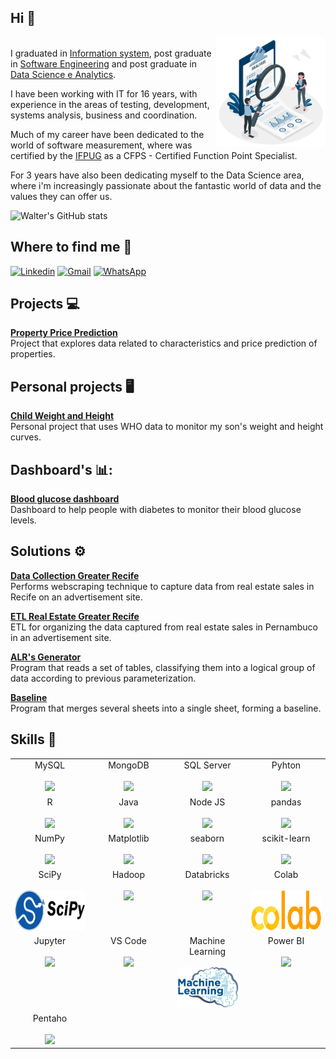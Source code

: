 ## Hi :wave:
  <img align="right" alt="GIF" src="https://github.com/wvcalbuquerque/wvcalbuquerque/blob/main/img/570bfa_93eba704821a45119d72f3c091263817_mv2.gif" width="35%" height="35%" /><br>
I graduated in <a href="https://universo.edu.br/" target="_blank">Information system</a>, post graduate in <a href="https://pos.unifbv.com.br/" target="_blank">Software Engineering</a> and post graduate in <a href="http://upe.poli.br/" target="_blank">Data Science e Analytics</a>. 

I have been working with IT for 16 years, with experience in the areas of testing, development, systems analysis, business and coordination. 

Much of my career have been dedicated to the world of software measurement, where was certified by the <a href="https://www.ifpug.org/?lang=pt" target="_blank">IFPUG</a> as a CFPS - Certified Function Point Specialist.

For 3 years have also been dedicating myself to the Data Science area, where i'm increasingly passionate about the fantastic world of data and the values they can offer us.
<br>

![Walter's GitHub stats](https://github-readme-stats.vercel.app/api?username=wvcalbuquerque&hide=issues&show_icons=true) <br>

## Where to find me :speech_balloon:
<a href="https://www.linkedin.com/in/walter-albuquerque-62821022/" target="_blank"><img src="https://edent.github.io/SuperTinyIcons/images/svg/linkedin.svg" width="40" title="Linkedin" /></a>  <a href="mailto:walter.vieira81@gmail.com" target="_blank"><img src="https://github.com/ismael-araujo/ismael-araujo/blob/main/gmail-icon.png?raw=true" width="40" title="Gmail"/></a>  <a href="https://wa.me/5581988284821" target="_blank"><img src="https://camo.githubusercontent.com/945d32cdd8d51fe844ca8b2976914ae8786586607aee1cba24d7318e24b30411/68747470733a2f2f6564656e742e6769746875622e696f2f537570657254696e7949636f6e732f696d616765732f7376672f77686174736170702e737667" width="40" title="WhatsApp"/> </a> <br>

## Projects :computer:
**[Property Price Prediction](https://github.com/wvcalbuquerque/eda_apartamentosznrecife_python "Predição Preço de Imóvel")**
<br>Project that explores data related to characteristics and price prediction of properties.

## Personal projects :desktop_computer:
**[Child Weight and Height](https://github.com/wvcalbuquerque/eda_pesoalturainfantil_python "Peso e Altura Infantil")**
<br>Personal project that uses WHO data to monitor my son's weight and height curves.

## Dashboard's 📊:
**[Blood glucose dashboard](https://github.com/wvcalbuquerque/dash_glicemia_pbi "Dashboard Glicemia")**
<br>Dashboard to help people with diabetes to monitor their blood glucose levels.

## Solutions :gear:
**[Data Collection Greater Recife](https://github.com/wvcalbuquerque/coletadados_imoveisgranderecifevendavenda_nodejs "Coleta de Dados Imóveis Grande Recife")**
<br>Performs webscraping technique to capture data from real estate sales in Recife on an advertisement site.

**[ETL Real Estate Greater Recife](https://github.com/wvcalbuquerque/etl_imoveisgranderecifevendavenda_nodejs "ETL Imóveis Grande Recife")**
<br>ETL for organizing the data captured from real estate sales in Pernambuco in an advertisement site.

**[ALR's Generator](http://github.com/wvcalbuquerque/programa_geradoralr_java "Gerador de ALR's")**
<br>Program that reads a set of tables, classifying them into a logical group of data according to previous parameterization.

**[Baseline](https://github.com/wvcalbuquerque/programa_baseline_java "Baseline")**
<br>Program that merges several sheets into a single sheet, forming a baseline.

## Skills :brain:

<table>
  <tbody>
    <tr valign="top">
      <td width="25%" align="center">
        <span>MySQL</span><br><br>
        <img height="64px" src="https://cdn.svgporn.com/logos/mysql.svg">
      </td>
      <td width="25%" align="center">
        <span>MongoDB</span><br><br>
        <img height="64px" src="https://cdn.svgporn.com/logos/mongodb.svg">
      </td>
      <td width="25%" align="center">
        <span>SQL Server</span><br><br>
        <img height="64px" src="http://allvectorlogo.com/img/2017/02/microsoft-sql-server-logo.png">
      </td>    
      <td width="25%" align="center">
        <span>Pyhton</span><br><br>
        <img height="64px" src="https://cdn.svgporn.com/logos/python.svg">
      </td>
    </tr>
    <tr valign="top">
      <td width="25%" align="center">
        <span>R</span><br><br>
        <img height="64px" src="https://www.r-project.org/logo/Rlogo.png">
      </td>
      <td width="25%" align="center">
        <span>Java</span><br><br>
        <img height="64px" src="https://cdn.svgporn.com/logos/java.svg">
      </td>
      <td width="25%" align="center">
        <span>Node JS</span><br><br>
        <img height="64px" src="https://cdn.svgporn.com/logos/nodejs.svg">
      </td>    
      <td width="25%" align="center">
        <span>pandas</span><br><br>
        <img height="64px" src="https://pandas.pydata.org/static/img/pandas.svg">
      </td>
    </tr>
    <tr valign="top">
      <td width="25%" align="center">
        <span>NumPy</span><br><br>
        <img height="64px" src="https://numpy.org/images/logos/numpy.svg">
      </td>
      <td width="25%" align="center">
        <span>Matplotlib</span><br><br>
        <img height="64px" src="https://matplotlib.org/_images/sphx_glr_logos2_001.png">
      </td>
      <td width="25%" align="center">
        <span>seaborn</span><br><br>
        <img height="64px" src="https://seaborn.pydata.org/_static/logo-wide-lightbg.svg">
      </td>
      <td width="25%" align="center">
        <span>scikit-learn</span><br><br>
        <img height="64px" src="https://scikit-learn.org/stable/_images/scikit-learn-logo-notext.png">
      </td>
    </tr>
    <tr valign="top">
      <td width="25%" align="center">
        <span>SciPy</span><br><br>
        <img height="64px" src="https://github.com/wvcalbuquerque/wvcalbuquerque/blob/main/img/pngaaa.com-1971125.png">
      </td>
      <td width="25%" align="center">
        <span>Hadoop</span><br><br>
        <img height="64px" src="https://cdn.svgporn.com/logos/hadoop.svg">
      </td>
      <td width="25%" align="center">
        <span>Databricks</span><br><br>
        <img height="64px" src="https://cdn.freelogovectors.net/wp-content/uploads/2020/11/databricks-logo.png">
      </td>
      <td width="25%" align="center">
        <span>Colab</span><br><br>
        <img height="64px" src="https://github.com/wvcalbuquerque/wvcalbuquerque/blob/main/img/pngaaa.com-2510235.png">
      </td>
    </tr>
    <tr valign="top">
      <td width="25%" align="center">
        <span>Jupyter</span><br><br>
        <img height="64px" src="https://cdn.svgporn.com/logos/jupyter.svg">
      </td>
      <td width="25%" align="center">
        <span>VS Code</span><br><br>
        <img height="64px" src="https://cdn.svgporn.com/logos/visual-studio-code.svg">
      </td>
      <td width="25%" align="center">
        <span>Machine Learning</span><br><br>
        <img height="64px" src="https://github.com/wvcalbuquerque/wvcalbuquerque/blob/main/img/pngaaa.com-2517524.png">
      </td>
      <td width="25%" align="center">
        <span>Power BI</span><br><br>
        <img height="64px" src="https://uploaddeimagens.com.br/images/002/851/738/full/powerbi_logo.png?1598489763">
      </td>
    </tr>
    <tr valign="top">
      <td width="25%" align="center">
        <span>Pentaho</span><br><br>
        <img height="64px" src="https://cdn.freelogovectors.net/wp-content/uploads/2018/06/pentaho-logo.png">
      </td>      
    </tr>
  </tbody>
</table>
